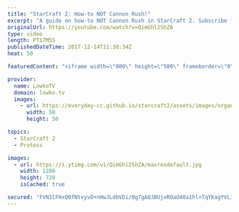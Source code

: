 ```yaml
---
title: "StarCraft 2: How-to NOT Cannon Rush!"
excerpt: "A guide on how-to NOT Cannon Rush in StarCraft 2. Subscribe for more videos: http://lowko.tv/youtube Master League Zerg vs Zerg: https://goo.gl/SW7LtE  An awesome match between two likely new players to StarCraft 2. In this match we see the Protoss player excuting what is likely the worst Cannon Rush"
originalUrl: https://youtube.com/watch?v=QimGhl2ShZA
type: video
length: PT17M5S
publishedDateTime: 2017-12-14T11:38:34Z
heat: 50

featuredContent: "<iframe width=\"800\" height=\"500\" frameborder=\"0\" src=\"https://www.youtube.com/embed/QimGhl2ShZA\" allow=\"accelerometer; autoplay; encrypted-media; gyroscope; picture-in-picture\" allowfullscreen></iframe>"

provider:
  name: LowkoTV
  domain: lowko.tv
  images:
    - url: https://everyday-cc.github.io/starcraft2/assets/images/organizations/lowko.tv-50x50.jpg
      width: 50
      height: 50

topics:
  - StarCraft 2
  - Protoss

images:
  - url: https://i.ytimg.com/vi/QimGhl2ShZA/maxresdefault.jpg
    width: 1280
    height: 720
    isCached: true

secured: "FVN3lFHxQ0fNtvyvD+nHwJLdbVDi/0g7gAQJBUjxROaO40a1hl+TqYKagYVL3d7E5RZkk5ZZKPb9T3cm+24LAPpnhk7dDyPkqtr3Mne4WGYJoBtRpP++yJ/uk8DmWFKhqjXB9/dQ5o0lFVrX2eQ/5W/P1Ki9PyHCzBPiBMZfR+A0IEBpPZJkJDL0Vcf9YOq9V3hfSQjUf6YfccTE0Fs89FDiooKjPV/LoDb9EVbzlQ/XH1fw5oYCnkNaFR75POLb0wm20pQ/GAkW4DlF3JXng1aT3gh+ZdtcFBszmy/PSRBYya4YMFYufolCQNVYZGzAsWu1HrqzdJfeVxFDM+pvdpj2XYr4NcMnOVksT+zAfKi0rZudAah1k0J70DqBLoZXieX4GEka1x/cB6lI4olGrz3Pbx0G2BxMxLASTBM2waYmkCJQmM7bRvemhVAlezGb;jZyMytJOnbqse7Iz4g7WSA=="
---
```



